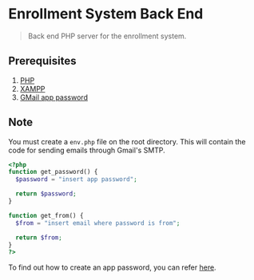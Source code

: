 # Enrollment System Back End

> Back end PHP server for the enrollment system.

## Prerequisites

1. [PHP](https://nodejs.org/en)
2. [XAMPP](https://www.apachefriends.org/)
3. [GMail app password](https://www.getmailbird.com/gmail-app-password/)

## Note

You must create a `env.php` file on the root directory. This will contain the code for sending emails through Gmail's SMTP.

```php
<?php
function get_password() {
  $password = "insert app password";

  return $password;
}

function get_from() {
  $from = "insert email where password is from";

  return $from;
}
?>
```

To find out how to create an app password, you can refer [here](https://www.getmailbird.com/gmail-app-password/).
